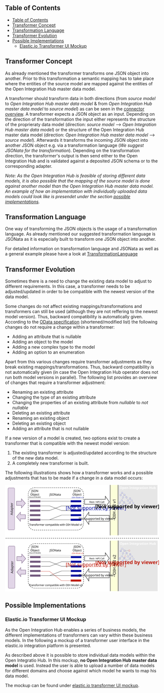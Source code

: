 ## Table of Contents
<!-- TOC depthFrom:2 depthTo:6 withLinks:1 updateOnSave:1 orderedList:0 -->

- [Table of Contents](#table-of-contents)
- [Transformer Concept](#transformer-concept)
- [Transformation Language](#transformation-language)
- [Transformer Evolution](#transformer-evolution)
- [Possible Implementations](#possible-implementations)
	- [Elastic.io Transformer UI Mockup](#elasticio-transformer-ui)

<!-- /TOC -->

## Transformer Concept
As already mentioned the transformer transforms one JSON object into another. Prior to this transformation a semantic mapping has to take place where the entities of the source model are mapped against the entities of the Open Integration Hub master data model.

A transformer should transform data in both directions (from _source model_ to _Open Integration Hub master data model_ & from _Open Integration Hub master data model_ to _source model_) as can be seen in the [connector overview](https://github.com/openintegrationhub/Connectors/blob/master/Assets/ConnectorsV2.svg).
A transformer expects a JSON object  as an input. Depending on the direction of the transformation the input either represents the structure of the proprieraty data model (direction: _source model_ --> _Open Integration Hub master data model_) or the structure of the Open Integration Hub master data model (direction: _Open Integration Hub master data model_ --> _source model_). Afterwards it transforms the incoming JSON object into another JSON object e.g. via a transformation language (_We suggest JSONata for the transformation_).  Depending on the transformation direction, the transformer's output is then send either to the Open Integration Hub and is validated against a deposited JSON schema or to the corresponding adapter.

_Note: As the Open Integration Hub is feasible of storing different data models, it is also possible that the mapping of the source model is done against another model than the Open Integration Hub master data model. An example of how an implementation with individually uploaded data models could look like is presendet under the section [possible implementations](#possible-implementations)._

## Transformation Language
One way of transforming the JSON objects is the usage of a transformation language. As already mentioned our suggested transformation language is JSONata as it is especially built to transform one JSON object into another.

For detailed information on transformation language and JSONata as well as a general example please have a look at [TransformationLanguage](/TransformationLanguage.md)

## Transformer Evolution
Sometimes there is a need to change the existing data model to adjust to different requirements. In this case, a transformer needs to be adjusted/updated in order to be compatible with the newest version of the data model.

Some changes do not affect existing mappings/transformations and transformers can still be used (although they are not reffering to the newest model version). Thus, backward compatibility is automatically given. According to the [OData specification](http://docs.oasis-open.org/odata/odata/v4.0/errata03/os/complete/part1-protocol/odata-v4.0-errata03-os-part1-protocol-complete.html#_Toc453752210) (shortened/modified list) the following changes do not require a change within a transformer:

- Adding an attribute that is nullable
- Adding an object to the model
- Adding a new complex type to the model
- Adding an option to an enumeration

Apart from this various changes require transformer adjustments as they break existing mappings/transformations. Thus, backward compatibility is not automatically given (in case the Open Integration Hub operator does not run both model versions in parallel). The following list provides an overview of changes that require a transformer adjustment:

- Renaming an existing attribute
- Changing the type of an existing attribute
- Changing the properties of an existing attribute from _nullable_ to _not nullable_
- Deleting an existing attribute
- Renaming an existing object
- Deleting an existing object
- Adding an attribute that is not nullable

If a new version of a model is created, two options exist to create a transformer that is compatible with the newest model version:
1. The existing transformer is adjusted/updated according to the structure of the new data model.
2. A completely new transformer is built.

The following illustrations shows how a transformer works and a possible adjustments that has to be made if a change in a data model occurs:

![TransformerEvolution](Assets/TransformerEvolution.svg)

## Possible Implementations
### Elastic.io Transformer UI Mockup
As the Open Integration Hub enables a series of business models, the different implementations of transformers can vary within these business models.
In the following a mockup of a transformer user interface in the elastic.io integration platform is presented.

As described above it is possible to store individual data models within the Open Integratio Hub. In this mockup, **no Open Integration Hub master data model** is used. Instead the user is able to upload a number of data models for different domains and choose against which model he wants to map his data model.

The mockup can be found under [elastic.io transformer UI mockup](ElasticioTransformerUIMockup.md).
